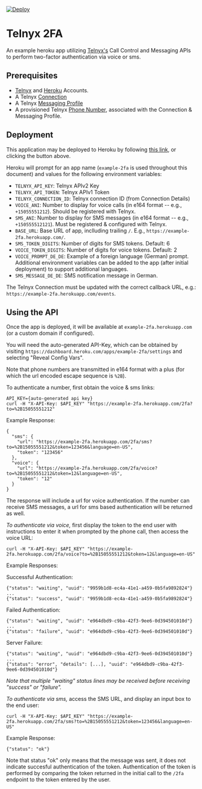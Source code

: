 [![Deploy](https://www.herokucdn.com/deploy/button.svg)](https://heroku.com/deploy)

# Telnyx 2FA

An example heroku app utilizing [Telnyx's](https://telnyx.com) Call Control and Messaging APIs to perform two-factor authentication via voice or sms.

## Prerequisites

- [Telnyx](https://telnyx.com/sign-up) and [Heroku](https://signup.heroku.com/) Accounts.
- A Telnyx [Connection](https://portal.telnyx.com/#/app/connections)
- A Telnyx [Messaging Profile](https://portal.telnyx.com/#/app/messaging)
- A provisioned Telnyx [Phone Number](https://portal.telnyx.com/#/app/numbers/my-numbers), associated with the Connection & Messaging Profile.

## Deployment

This application may be deployed to Heroku by following [this link](https://heroku.com/deploy), or clicking the button above.

Heroku will prompt for an app name (`example-2fa` is used throughout this document) and values for the following environment variables:

- `TELNYX_API_KEY`: Telnyx APIv2 Key
- `TELNYX_API_TOKEN`: Telnyx APIv1 Token
- `TELNYX_CONNECTION_ID`: Telnyx connection ID (from Connection Details)
- `VOICE_ANI`: Number to display for voice calls (in e164 format -- e.g., `+15055551212`). Should be registered with Telnyx.
- `SMS_ANI`: Number to display for SMS messages (in e164 format -- e.g., `+150555512121`). Must be registered & configured with Telnyx.
- `BASE_URL`: Base URL of app, inclluding trailing `/`. E.g., `https://example-2fa.herokuapp.com/`.
- `SMS_TOKEN_DIGITS`: Number of digits for SMS tokens. Default: 6
- `VOICE_TOKEN_DIGITS`: Number of digits for voice tokens. Default: 2
- `VOICE_PROMPT_DE_DE`: Example of a foreign language (German) prompt. Additional environment variables can be added to the app (after initial deployment) to support additional languages.
- `SMS_MESSAGE_DE_DE`: SMS notification message in German.

The Telnyx Connection must be updated with the correct callback URL, e.g.: `https://example-2fa.herokuapp.com/events`.


## Using the API

Once the app is deployed, it will be available at `example-2fa.herokuapp.com` (or a custom domain if configured).

You will need the auto-generated API-Key, which can be obtained by visiting `https://dashboard.heroku.com/apps/example-2fa/settings`
and selecting "Reveal Config Vars".

Note that phone numbers are transmitted in e164 format with a plus (for which the url encoded escape sequence is `%2B`).

To authenticate a number, first obtain the voice & sms links:

```
API_KEY={auto-generated api key}
curl -H "X-API-Key: $API_KEY" "https://example-2fa.herokuapp.com/2fa?to=%2B15055551212"
```

Example Response:
```
{
  "sms": {
    "url": "https://example-2fa.herokuapp.com/2fa/sms?to=%2B15055551212&token=123456&language=en-US",
    "token": "123456"
  },
  "voice": {
    "url": "https://example-2fa.herokuapp.com/2fa/voice?to=%2B15055551212&token=12&language=en-US",
    "token": "12"
  }
}
```

The response will include a url for voice authentication. If the number can receive SMS messages, a url for sms based authentication will be returned as well.

_To authenticate via voice,_ first display the token to the end user with instructions to enter it when prompted by the phone call, then access the voice URL:
```
curl -H "X-API-Key: $API_KEY" "https://example-2fa.herokuapp.com/2fa/voice?to=%2B15055551212&token=12&language=en-US"
```

Example Responses:

Successful Authentication:
```
{"status": "waiting", "uuid": "9959b1d8-ec4a-41e1-a459-0b5fa9892824"}
...
{"status": "success", "uuid": "9959b1d8-ec4a-41e1-a459-0b5fa9892824"}
```

Failed Authentication:
```
{"status": "waiting", "uuid": "e964dbd9-c9ba-42f3-9ee6-0d394501010d"}
...
{"status": "failure", "uuid": "e964dbd9-c9ba-42f3-9ee6-0d394501010d"}
```

Server Failure:
```
{"status": "waiting", "uuid": "e964dbd9-c9ba-42f3-9ee6-0d394501010d"}
...
{"status": "error", "details": [...], "uuid": "e964dbd9-c9ba-42f3-9ee6-0d394501010d"}
```


*Note that multiple "waiting" status lines may be received before receiving "success" or "failure".*

_To authenticate via sms,_ access the SMS URL, and display an input box to the end user:
```
curl -H "X-API-Key: $API_KEY" "https://example-2fa.herokuapp.com/2fa/sms?to=%2B15055551212&token=123456&language=en-US"
```

Example Response:
```
{"status": "ok"}
```

Note that status "ok" only means that the message was sent, it does not indicate succesful authentication of the token. Authentication of the token is performed by comparing the token returned in the initial call to the `/2fa` endpoint to the token entered by the user. 
